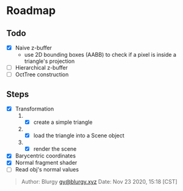 # Roadmap

## Todo

- [x] Naive z-buffer
  - use 2D bounding boxes (AABB) to check if a pixel is inside a triangle's
    projection
- [ ] Hierarchical z-buffer
- [ ] OctTree construction

## Steps

- [x] Transformation
  1. - [x] create a simple triangle
  2. - [x] load the triangle into a Scene object
  3. - [x] render the scene
- [x] Barycentric coordinates
- [x] Normal fragment shader
- [ ] Read obj's normal values

> Author: Blurgy <gy@blurgy.xyz>
> Date:   Nov 23 2020, 15:18 [CST]
